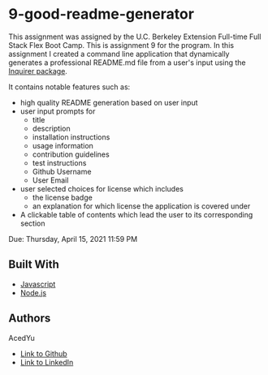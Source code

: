 # 9-good-readme-generator
This assignment was assigned by the U.C. Berkeley Extension Full-time Full Stack Flex Boot Camp.
This is assignment 9 for the program. In this assignment I created a command line application that dynamically generates a professional README.md file from a user's input using the [Inquirer package](https://www.npmjs.com/package/inquirer).

It contains notable features such as:
- high quality README generation based on user input
- user input prompts for
  - title
  - description
  - installation instructions
  - usage information
  - contribution guidelines
  - test instructions
  - Github Username
  - User Email
- user selected choices for license which includes
  - the license badge
  - an explanation for which license the application is covered under
- A clickable table of contents which lead the user to its corresponding section

Due: Thursday, April 15, 2021 11:59 PM

## Built With

* [Javascript](https://developer.mozilla.org/en-US/docs/Web/JavaScript)
* [Node.js](https://nodejs.org/en/docs/)

## Authors
AcedYu
- [Link to Github](https://github.com/AcedYu)
- [Link to LinkedIn](https://www.linkedin.com/in/alex-yu-3712811b9/)